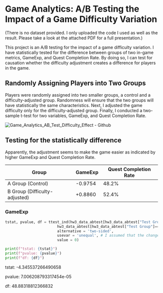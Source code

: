 # Game Analytics: A/B Testing the Impact of a Game Difficulty Variation
(There is no dataset provided. I only uploaded the code I used as well as the result. Please take a look at the attached PDF for a full presentation.)

This project is an A/B testing for the impact of a game difficulty variation. I have statistically tested for the difference between groups of two in-game metrics, GameExp, and Quest Completion Rate. By doing so, I can test for causation whether the difficulty adjustment creates a difference for players in the game.

## Randomly Assigning Players into Two Groups
Players were randomly assigned into two smaller groups, a control and a difficulty-adjusted group. Randomness will ensure that the two groups will have statistically the same characteristics. Next, I adjusted the game difficulty only for the difficulty-adjusted group. Finally, I conducted a two-sample t-test for two variables, GameExp, and Quest Completion Rate.

![Game_Analytics_AB_Test_Difficulty_Effect - Github](https://github.com/kk-chaiyapuk/Game_Analytics_AB_Test_Difficulty_Effect/assets/82194433/cb106589-8088-47ac-a0db-b892a8949bd9)

## Testing for the statistically difference

Apparently, the adjustment seems to make the game easier as indicated by higher GameExp and Quest Completion Rate.

| Group | GameExp | Quest Completion Rate
------------- | ------------- | ------------- 
A Group (Control) | -0.9754 | 48.2%
B Group (Difficulty-adjusted) | +0.8860 | 52.4%

### GameExp
```python
tstat, pvalue, df = ttest_ind(hw3_data_abtest[hw3_data_abtest["Test Group"]==1]["GameExp"],
                        hw3_data_abtest[hw3_data_abtest["Test Group"]==2]["GameExp"],
                        alternative = 'two-sided',
                        usevar = 'unequal', # I assumed that the change in difficulty may change the deviation with GameExp
                        value = 0)

print(f"tstat: {tstat}")
print(f"pvalue: {pvalue}")
print(f"df: {df}")
```
tstat: -4.345537266490658

pvalue: 7.006208793317454e-05

df: 48.88318812366832
